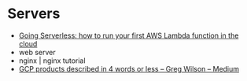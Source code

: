 # Servers
- [Going Serverless: how to run your first AWS Lambda function in the cloud](https://medium.freecodecamp.org/going-serverless-how-to-run-your-first-aws-lambda-function-in-the-cloud-d866a9b51536)
- web server
- nginx | nginx tutorial
- [GCP products described in 4 words or less – Greg Wilson – Medium](https://medium.com/@gregsramblings/gcp-products-described-in-4-words-or-less-f3056550e595)
